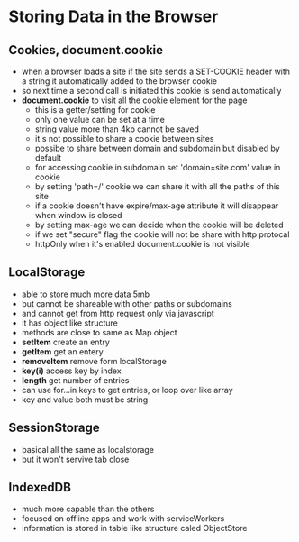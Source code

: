 # Storing Data in the Browser
## Cookies, document.cookie
+ when a browser loads a site if the site sends a SET-COOKIE header with a string it automatically added to the browser cookie
+ so next time a second call is initiated this cookie is send automatically
+ **document.cookie** to visit all the cookie element for the page
    + this is a getter/setting for cookie
    + only one value can be set at a time
    + string value more than 4kb cannot be saved
    + it's not possible to share a cookie between sites
    + possibe to share between domain and subdomain but disabled by default
    + for accessing cookie in subdomain set 'domain=site.com' value in cookie
    + by setting 'path=/' cookie we can share it with all the paths of this site
    + if a cookie doesn't have expire/max-age attribute it will disappear when window is closed
    + by setting max-age we can decide when the cookie will be deleted
    + if we set "secure" flag the cookie will not be share with http protocal
    + httpOnly when it's enabled document.cookie is not visible
## LocalStorage
+ able to store much more data 5mb
+ but cannot be shareable with other paths or subdomains
+ and cannot get from http request only via javascript
+ it has object like structure
+ methods are close to same as Map object
+ **setItem** create an entry
+ **getItem** get an entery
+ **removeItem** remove form localStorage
+ **key(i)** access key by index
+ **length** get number of entries
+ can use for...in keys to get entries, or loop over like array
+ key and value both must be string
## SessionStorage
+ basical all the same as localstorage
+ but it won't servive tab close
## IndexedDB
+ much more capable than the others
+ focused on offline apps and work with serviceWorkers
+ information is stored in table like structure caled ObjectStore
